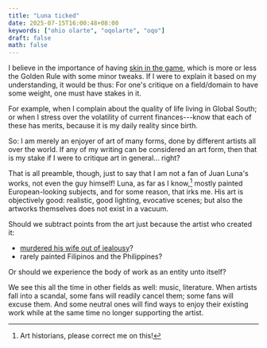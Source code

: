 ```yaml
---
title: "Luna ticked"
date: 2025-07-15T16:00:48+08:00
keywords: ["ohio olarte", "oqolarte", "oqo"]
draft: false
math: false
---
```


I believe in the importance of having [skin in the game](/skin-in-the-game),
which is more or less the Golden Rule with
some minor tweaks. If I were to explain it based on my understanding, it
would be thus: For one's critique on a field/domain to have some
weight, one must have stakes in it.

For example, when I complain about the quality of life living in Global
South; or when I stress over the volatility of current finances---know
that each of these has merits, because it is my daily reality since
birth.

So: I am merely an enjoyer of art of many forms, done by different
artists all over the world. If any of my writing can be considered an
art form, then that is my stake if I were to critique art in general...
right?

That is all preamble, though, just to say that I am not a fan of Juan
Luna's works, not even the guy himself! Luna, as far as I know,[^lunart] mostly
painted European-looking subjects, and for some reason, that irks me.
His art is objectively good: realistic, good lighting, evocative scenes;
but also the artworks themselves does not exist in a vacuum.

Should we subtract points from the art just because the artist who
created it:
- [murdered his wife out of jealousy](https://en.wikipedia.org/wiki/Juan_Luna#Marriage)?
- rarely painted Filipinos and the Philippines?

Or should we experience the body of work as an entity unto itself?

[^lunart]: Art historians, please correct me on this!

We see this all the time in other fields as well: music, literature.
When artists fall into a scandal, some fans will readily cancel them;
some fans will excuse them. And some neutral ones will find ways to enjoy their
existing work while at the same time no longer supporting the artist.
